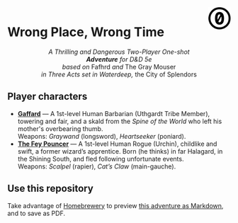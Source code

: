 <a href="./LICENSE.md">
<img src="./images/cc0.svg" alt="Creative Commons Public Domain Dedication"
align="right" width="10%" height="auto"/>
</a>

# Wrong Place, Wrong Time

<!-- <p style="text-align: center;">A piece of centered text</p> -->
<p align="center">
<!-- The rabbit hole: once you use HTML, you cannot use Markdown -->
<i>A Thrilling and Dangerous Two-Player One-shot</i><br>
<i><b>Adventure</b> for D&amp;D 5e</i><br>
<i>based on</i> Fafhrd <i>and</i> The Gray Mouser<br>
<i>in Three Acts set in Waterdeep,</i> the City of Splendors
</p>

## Player characters

- [**Gaffard**](https://www.dndbeyond.com/characters/132206796) — A 1st-level
   Human Barbarian (Uthgardt Tribe Member), towering and fair, and a skald
   from the _Spine of the World_ who left his mother's overbearing thumb. <br>
   Weapons: *Graywand* (longsword), *Heartseeker* (poniard).
- [**The Fey Pouncer**](https://www.dndbeyond.com/characters/132211195) — A
   1st-level Human Rogue (Urchin), childlike and swift, a former wizard’s
   apprentice.
   Born (he thinks) in far Halagard, in the Shining South, and fled following
   unfortunate events. <br>
   Weapons: *Scalpel* (rapier), *Cat’s Claw* (main-gauche).

## Use this repository

Take advantage of [Homebrewery](https://homebrewery.naturalcrit.com/) to
preview [this adventure as Markdown](./homebrewery.md), and to save as PDF.

